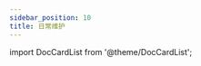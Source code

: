 ```yaml
---
sidebar_position: 10
title: 日常维护
---
```

import DocCardList from '@theme/DocCardList';

<DocCardList/>